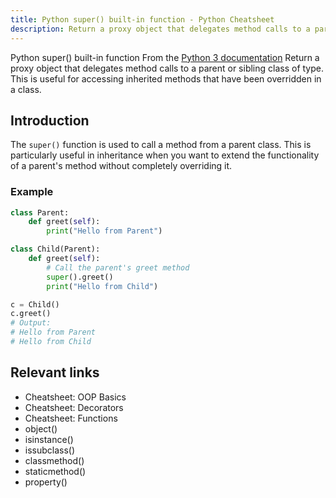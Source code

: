 ```yaml
---
title: Python super() built-in function - Python Cheatsheet
description: Return a proxy object that delegates method calls to a parent or sibling class of type. This is useful for accessing inherited methods that have been overridden in a class.
---
```


<base-title :title="frontmatter.title" :description="frontmatter.description">
Python super() built-in function
</base-title>

<base-disclaimer>
  <base-disclaimer-title>
    From the <a target="_blank" href="https://docs.python.org/3/library/functions.html#super">Python 3 documentation</a>
  </base-disclaimer-title>
  <base-disclaimer-content>
    Return a proxy object that delegates method calls to a parent or sibling class of type. This is useful for accessing inherited methods that have been overridden in a class.
  </base-disclaimer-content>
</base-disclaimer>

## Introduction

The `super()` function is used to call a method from a parent class. This is particularly useful in inheritance when you want to extend the functionality of a parent's method without completely overriding it.

### Example

```python
class Parent:
    def greet(self):
        print("Hello from Parent")

class Child(Parent):
    def greet(self):
        # Call the parent's greet method
        super().greet()
        print("Hello from Child")

c = Child()
c.greet()
# Output:
# Hello from Parent
# Hello from Child
```

## Relevant links

- <router-link to="/cheatsheet/oop-basics">Cheatsheet: OOP Basics</router-link>
- <router-link to="/cheatsheet/decorators">Cheatsheet: Decorators</router-link>
- <router-link to="/cheatsheet/functions">Cheatsheet: Functions</router-link>
- <router-link to="/builtin/object">object()</router-link>
- <router-link to="/builtin/isinstance">isinstance()</router-link>
- <router-link to="/builtin/issubclass">issubclass()</router-link>
- <router-link to="/builtin/classmethod">classmethod()</router-link>
- <router-link to="/builtin/staticmethod">staticmethod()</router-link>
- <router-link to="/builtin/property">property()</router-link>
